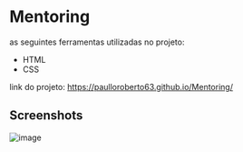 # Mentoring

as seguintes ferramentas utilizadas no projeto:

- HTML 
- CSS

link do projeto: https://paulloroberto63.github.io/Mentoring/

## Screenshots

![image](https://github.com/paulloroberto63/Mentoring/assets/95132692/77907016-98f9-42d8-8534-0b59219bd1c0)


